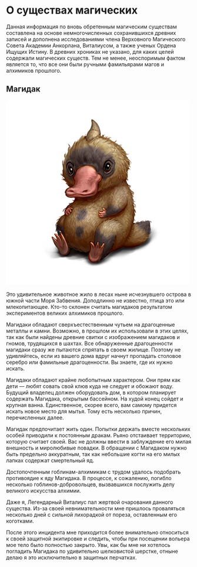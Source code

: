 О существах магических
======================


Данная информация по вновь обретенным магическим существам составлена на основе немногочисленных сохранившихся древних записей и дополнена исследованиями члена Верховного Магического Совета Академии Анкорлана, Виталиусом, а также ученых Ордена Ищущих Истину. В древних хрониках не указано, для каких целей содержали магических существ. Тем не менее, неоспоримым фактом является то, что все они были ручными фамильярами магов и алхимиков прошлого.

Магидак
-------

![](images/img-1.2x.png)

Это удивительное животное жило в лесах ныне исчезнувшего острова в южной части Моря Забвения. Доподлинно не известно, птица это или млекопитающее. Кто-то склонен считать магидаков результатом экспериментов великих алхимиков прошлого.

Магидаки обладают сверхъестественным чутьем на драгоценные металлы и камни. Возможно, в прошлом их использовали в этих целях, так как были найдены древние свитки с изображением магидаков и гномов, трудящихся в шахтах. Все обнаруженные драгоценности магидаки сразу же пытаются спрятать в своем жилище. Поэтому не удивляйтесь, если из вашего дома вдруг начнут пропадать столовое серебро или фамильные драгоценности. Вы знаете, где их нужно искать.

Магидаки обладают крайне любопытным характером. Они прям как дети — любят совать свой клюв куда не следует и обожают воду. Будущий владелец должен оборудовать дом, в котором планирует содержать Магидака, открытым бассейном. На худой конец сойдет и крупная ванна. Единственное, скорее всего, вам самому придется искать новое место для мытья. Тому есть несколько причин, перечисленных далее.

Магидак предпочитает жить один. Попытки держать вместе нескольких особей приводили к постоянным дракам. Рьяно отстаивает территорию, которую считает своей. Вас не должны ввести в заблуждение его милая внешность и миролюбивые повадки. В обращении с Магидаком нужно быть предельно аккуратным, так как небольшие когти на его милых лапках содержат смертельный яд.

Достопочтенным гоблинам-алхимикам с трудом удалось подобрать противоядие к яду Магидака. В процессе, к сожалению, погибло несколько гоблинов-добровольцев, вызвавшихся послужить делу великого искусства алхимии.

Даже я, Легендарный Виталиус пал жертвой очарования данного существа. Из-за своей невнимательности мне пришлось проваляться несколько дней с сильной лихорадкой от пореза, оставленным его коготками.

После этого инцидента мне приходится более внимательно относиться к своей защитной экипировке и следить, чтобы при посещении вольера мое тело было полностью закрыто. Увы, как бы мне ни хотелось погладить Магидака по удивительно шелковистой шерстке, отныне делаю я это исключительно в защитных перчатках.
